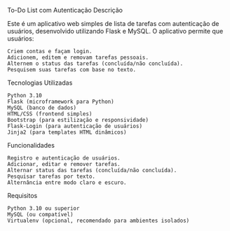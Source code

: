 To-Do List com Autenticação
Descrição

Este é um aplicativo web simples de lista de tarefas com autenticação de usuários, desenvolvido utilizando Flask e MySQL. O aplicativo permite que usuários:

    Criem contas e façam login.
    Adicionem, editem e removam tarefas pessoais.
    Alternem o status das tarefas (concluída/não concluída).
    Pesquisem suas tarefas com base no texto.

Tecnologias Utilizadas

    Python 3.10
    Flask (microframework para Python)
    MySQL (banco de dados)
    HTML/CSS (frontend simples)
    Bootstrap (para estilização e responsividade)
    Flask-Login (para autenticação de usuários)
    Jinja2 (para templates HTML dinâmicos)

Funcionalidades

    Registro e autenticação de usuários.
    Adicionar, editar e remover tarefas.
    Alternar status das tarefas (concluída/não concluída).
    Pesquisar tarefas por texto.
    Alternância entre modo claro e escuro.

Requisitos

    Python 3.10 ou superior
    MySQL (ou compatível)
    Virtualenv (opcional, recomendado para ambientes isolados)
